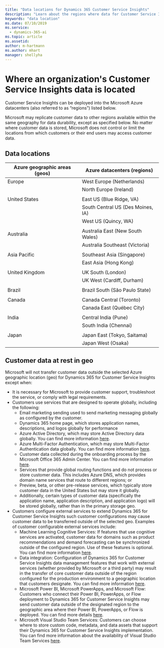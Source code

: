 ```yaml
---
title: "Data locations for Dynamics 365 Customer Service Insights"
description: "Learn about the regions where data for Customer Service Insights is stored."
keywords: "data location"
ms.date: 07/10/2019
ms.service:
  - dynamics-365-ai
ms.topic: article
ms.assetid: 
author: m-hartmann
ms.author: mhart
manager: shellyha
---
```


# Where an organization's Customer Service Insights data is located

Customer Service Insights can be deployed into the Microsoft Azure datacenters (also referred to as “regions”) listed below.

Microsoft may replicate customer data to other regions available within the same geography for data durability, except as specified below. No matter where customer data is stored, Microsoft does not control or limit the locations from which customers or their end users may access customer data.

## Data locations

| Azure geographic areas (geos) | Azure datacenters (regions)               |
|-------------------------------|-------------------------------------------|
|    Europe                     |    West Europe (Netherlands)              |
|                               |    North Europe (Ireland)                 |
|                               |                                           |
|    United States              |    East US (Blue Ridge, VA)               |
|                               |    South Central US (Des Moines, IA)      |
|                               |    West US (Quincy, WA)                   |
|                               |                                           |
|    Australia                  |    Australia East (New South   Wales)     |
|                               |    Australia Southeast   (Victoria)       |
|                               |                                           |
|    Asia Pacific               |    Southeast Asia (Singapore)             |
|                               |    East Asia (Hong Kong)                  |
|                               |                                           |
|    United Kingdom             |    UK South (London)                      |
|                               |    UK West (Cardiff, Durham)              |
|                               |                                           |
|    Brazil                     |    Brazil South (São Paulo State)         |
|                               |                                           |
|    Canada                     |    Canada Central (Toronto)               |
|                               |    Canada East (Québec City)              |
|                               |                                           |
|    India                      |    Central India (Pune)                   |
|                               |    South India (Chennai)                  |
|                               |                                           |
|    Japan                      |    Japan East (Tokyo, Saitama)            |
|                               |    Japan West (Osaka)                     |



## Customer data at rest in geo

Microsoft will not transfer customer data outside the selected Azure geographic location (geo) for Dynamics 365 for Customer Service Insights except when:

- It is necessary for Microsoft to provide customer support, troubleshoot the service, or comply with legal requirements.
- Customers use services that are designed to operate globally, including the following: 
    - Email marketing sending used to send marketing messaging globally as configured by the customer.
    - Dynamics 365 home page, which stores application names, descriptions, and logos globally for performance
    - Azure Active Directory, which may store Active Directory data globally. You can find more information [here](https://docs.microsoft.com/en-us/azure/active-directory/active-directory-whatis).
    - Azure Multi-Factor Authentication, which may store Multi-Factor Authentication data globally. You can find more information [here](https://azure.microsoft.com/en-us/services/multi-factor-authentication/).
    - Customer data collected during the onboarding process by the Microsoft Office 365 Admin Center. You can find more information [here](https://support.office.com/en-us/article/About-the-Office-365-Admin-Center-758befc4-0888-4009-9f14-0d147402fd23).
    - Services that provide global routing functions and do not process or store customer data. This includes Azure DNS, which provides domain name services that route to different regions; or
    - Preview, beta, or other pre-release services, which typically store customer data in the United States but may store it globally. 
    - Additionally, certain types of customer data (specifically the application name, application description, and application logo) will be stored globally, rather than in the primary storage geo.
- Customers configure external services to extend Dynamics 365 for Customer Service Insights such customer configurations may cause customer data to be transferred outside of the selected geo. Examples of customer configurable external services include: 
  - Machine Learning Cognitive Services: If features that use cognitive services are activated, customer data for domains such as product recommendations and demand forecasting can be synchronized outside of the configured region. Use of these features is optional. You can find more information [here](https://azure.microsoft.com/en-us/services/cognitive-services/recommendations/).
  - Data integration: Configuration of Dynamics 365 for Customer Service Insights data management features that work with external services (whether provided by Microsoft or a third party) may result in the transfer of core customer data outside of the region configured for the production environment to a geographic location that customers designate. You can find more information [here](https://docs.microsoft.com/en-us/dynamics365/unified-operations/dev-itpro/data-entities/integration-overview).
  - Microsoft Power BI, Microsoft PowerApps, and Microsoft Flow: Customers who connect their Power BI, PowerApps, or Flow deployment to Dynamics 365 for Customer Service Insights may send customer data outside of the designated region to the geographic area where their Power BI, PowerApps, or Flow is deployed. You can find more details [here](https://www.microsoft.com/en-us/TrustCenter/CloudServices/business-application-platform/data-location).
  - Microsoft Visual Studio Team Services: Customers can choose where to store custom code, metadata, and data assets that support their Dynamics 365 for Customer Service Insights implementation. You can find more information about the availability of Visual Studio Team Services [here](https://azure.microsoft.com/en-us/regions/services/?v=17.42n).
